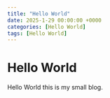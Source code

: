 ```yaml
---
title: "Hello World"
date: 2025-1-29 00:00:00 +0000
categories: [Hello World]
tags: [Hello World]
---
```


# Hello World
Hello World this is my small blog.